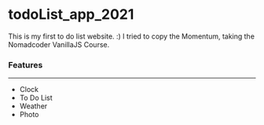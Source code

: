 # todoList_app_2021
This is my first to do list website. :)
I tried to copy the Momentum, taking the Nomadcoder VanillaJS Course.

### Features
------------
+ Clock
+ To Do List
+ Weather
+ Photo
